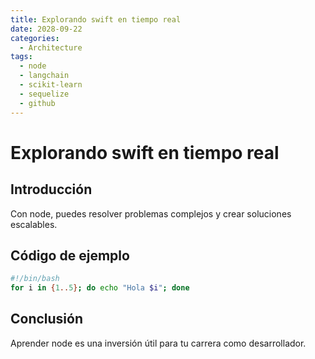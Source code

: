 ```yaml
---
title: Explorando swift en tiempo real
date: 2028-09-22
categories:
  - Architecture
tags:
  - node
  - langchain
  - scikit-learn
  - sequelize
  - github
---
```


# Explorando swift en tiempo real

## Introducción

Con node, puedes resolver problemas complejos y crear soluciones escalables.

## Código de ejemplo

```bash
#!/bin/bash
for i in {1..5}; do echo "Hola $i"; done
```

## Conclusión

Aprender node es una inversión útil para tu carrera como desarrollador.